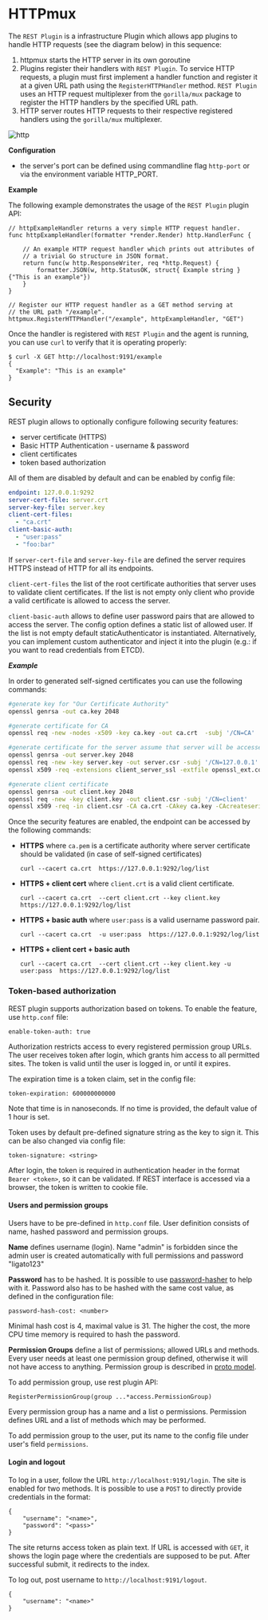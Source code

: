 # HTTPmux

The `REST Plugin` is a infrastructure Plugin which allows app plugins 
to handle HTTP requests (see the diagram below) in this sequence:
1. httpmux starts the HTTP server in its own goroutine
2. Plugins register their handlers with `REST Plugin`.
   To service HTTP requests, a plugin must first implement a handler
   function and register it at a given URL path using
   the `RegisterHTTPHandler` method. `REST Plugin` uses an HTTP request
   multiplexer from the `gorilla/mux` package to register
   the HTTP handlers by the specified URL path.
3. HTTP server routes HTTP requests to their respective registered handlers
   using the `gorilla/mux` multiplexer.

![http](../../docs/imgs/http.png)

**Configuration**

- the server's port can be defined using commandline flag `http-port` or 
  via the environment variable HTTP_PORT.

**Example**

The following example demonstrates the usage of the `REST Plugin` plugin
API:
```
// httpExampleHandler returns a very simple HTTP request handler.
func httpExampleHandler(formatter *render.Render) http.HandlerFunc {

    // An example HTTP request handler which prints out attributes of 
    // a trivial Go structure in JSON format.
    return func(w http.ResponseWriter, req *http.Request) {
        formatter.JSON(w, http.StatusOK, struct{ Example string }{"This is an example"})
    }
}

// Register our HTTP request handler as a GET method serving at 
// the URL path "/example".
httpmux.RegisterHTTPHandler("/example", httpExampleHandler, "GET")
```

Once the handler is registered with `REST Plugin` and the agent is running, 
you can use `curl` to verify that it is operating properly:
```
$ curl -X GET http://localhost:9191/example
{
  "Example": "This is an example"
}
```


## Security

REST plugin allows to optionally configure following security features:
- server certificate (HTTPS)
- Basic HTTP Authentication - username & password
- client certificates
- token based authorization

All of them are disabled by default and can be enabled by config file:

```yaml
endpoint: 127.0.0.1:9292
server-cert-file: server.crt
server-key-file: server.key
client-cert-files:
  - "ca.crt"
client-basic-auth:
  - "user:pass"
  - "foo:bar"
```

If `server-cert-file` and `server-key-file` are defined the server requires HTTPS instead
of HTTP for all its endpoints.

`client-cert-files` the list of the root certificate authorities that server uses to validate
client certificates. If the list is not empty only client who provide a valid certificate
is allowed to access the server.

`client-basic-auth` allows to define user password pairs that are allowed to access the
server. The config option defines a static list of allowed user. If the list is not empty default
staticAuthenticator is instantiated. Alternatively, you can implement custom authenticator and inject it
into the plugin (e.g.: if you want to read credentials from ETCD).


***Example***

In order to generated self-signed certificates you can use the following commands:

```bash
#generate key for "Our Certificate Authority"
openssl genrsa -out ca.key 2048

#generate certificate for CA
openssl req -new -nodes -x509 -key ca.key -out ca.crt  -subj '/CN=CA'

#generate certificate for the server assume that server will be accessed by 127.0.0.1
openssl genrsa -out server.key 2048
openssl req -new -key server.key -out server.csr -subj '/CN=127.0.0.1'
openssl x509 -req -extensions client_server_ssl -extfile openssl_ext.conf -in server.csr -CA ca.crt -CAkey ca.key -CAcreateserial -out server.crt

#generate client certificate
openssl genrsa -out client.key 2048
openssl req -new -key client.key -out client.csr -subj '/CN=client'
openssl x509 -req -in client.csr -CA ca.crt -CAkey ca.key -CAcreateserial -out client.crt -days 360

```

Once the security features are enabled, the endpoint can be accessed by the following commands:

- **HTTPS**
where `ca.pem` is a certificate authority where server certificate should be validated (in case of self-signed certificates)
  ```
  curl --cacert ca.crt  https://127.0.0.1:9292/log/list
  ```

- **HTTPS + client cert** where `client.crt` is a valid client certificate.
  ```
  curl --cacert ca.crt  --cert client.crt --key client.key  https://127.0.0.1:9292/log/list
  ```

- **HTTPS + basic auth** where `user:pass` is a valid username password pair.
  ```
  curl --cacert ca.crt  -u user:pass  https://127.0.0.1:9292/log/list
  ```

- **HTTPS + client cert + basic auth**
  ```
  curl --cacert ca.crt  --cert client.crt --key client.key -u user:pass  https://127.0.0.1:9292/log/list
  ```
  
### Token-based authorization

REST plugin supports authorization based on tokens. To enable the feature, use `http.conf` file:

```
enable-token-auth: true
```

Authorization restricts access to every registered permission group URLs. The user receives token
after login, which grants him access to all permitted sites. The token is valid until the user is logged in, or until it expires.

The expiration time is a token claim, set in the config file:

```
token-expiration: 600000000000  
```

Note that time is in nanoseconds. If no time is provided, the default value of 1 hour is set.

Token uses by default pre-defined signature string as the key to sign it. This can be also 
changed via config file:

```
token-signature: <string>
```

After login, the token is required in authentication header in the format `Bearer <token>`, so it
can be validated. If REST interface is accessed via a browser, the token is written to cookie file.

#### Users and permission groups

Users have to be pre-defined in `http.conf` file. User definition consists of name, hashed
password and permission groups.

**Name** defines username (login). Name "admin" is forbidden since the admin user is 
created automatically with full permissions and password "ligato123"

**Password** has to be hashed. It is possible to use 
[password-hasher](security/password-hasher/README.md) to help with it. Password also has 
to be hashed with the same cost value, as defined in the configuration file:

```
password-hash-cost: <number>
```

Minimal hash cost is 4, maximal value is 31. The higher the cost, the more CPU time 
memory is required to hash the password.

**Permission Groups** define a list of permissions; allowed URLs and methods. Every user needs at least one permission group defined, otherwise it will not have access to anything. Permission group is described in 
[proto model](security/model/access-security/accesssecurity.proto). 

To add permission group, use rest plugin API:

```
RegisterPermissionGroup(group ...*access.PermissionGroup)
```

Every permission group has a name and a list o permissions. Permission defines URL and
a list of methods which may be performed. 

To add permission group to the user, put its name to the config file under user's field 
`permissions`. 

#### Login and logout

To log in a user, follow the URL `http://localhost:9191/login`. The site is enabled for two
methods. It is possible to use a `POST` to directly provide credentials in the format:

```
{
	"username": "<name>",
	"password": "<pass>"
}
```

The site returns access token as plain text. If URL is accessed with `GET`, it shows the login page where the credentials are supposed to be put. After successful submit, 
it redirects to the index.

To log out, post username to `http://localhost:9191/logout`.

```
{
	"username": "<name>"
}
```
 